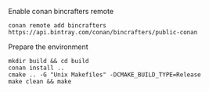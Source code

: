 Enable conan bincrafters remote
```
conan remote add bincrafters https://api.bintray.com/conan/bincrafters/public-conan
```

Prepare the environment

```
mkdir build && cd build
conan install ..
cmake .. -G "Unix Makefiles" -DCMAKE_BUILD_TYPE=Release
make clean && make
```
